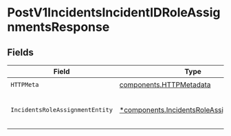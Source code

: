 # PostV1IncidentsIncidentIDRoleAssignmentsResponse


## Fields

| Field                                                                                                 | Type                                                                                                  | Required                                                                                              | Description                                                                                           |
| ----------------------------------------------------------------------------------------------------- | ----------------------------------------------------------------------------------------------------- | ----------------------------------------------------------------------------------------------------- | ----------------------------------------------------------------------------------------------------- |
| `HTTPMeta`                                                                                            | [components.HTTPMetadata](../../models/components/httpmetadata.md)                                    | :heavy_check_mark:                                                                                    | N/A                                                                                                   |
| `IncidentsRoleAssignmentEntity`                                                                       | [*components.IncidentsRoleAssignmentEntity](../../models/components/incidentsroleassignmententity.md) | :heavy_minus_sign:                                                                                    | Assign a role to a user for this incident                                                             |